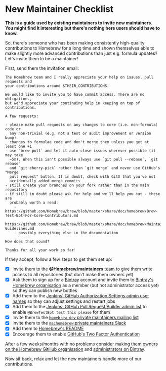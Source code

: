 # New Maintainer Checklist
**This is a guide used by existing maintainers to invite new maintainers. You might find it interesting but there's nothing here users should have to know.**

So, there's someone who has been making consistently high-quality contributions to Homebrew for a long time and shown themselves able to make slightly more advanced contributions than just e.g. formula updates? Let's invite them to be a maintainer!

First, send them the invitation email:

```
The Homebrew team and I really appreciate your help on issues, pull requests and
your contributions around $THEIR_CONTRIBUTIONS.

We would like to invite you to have commit access. There are no obligations,
but we'd appreciate your continuing help in keeping on top of contributions.

A few requests:

- please make pull requests on any changes to core (i.e. non-formula) code or
  any non-trivial (e.g. not a test or audit improvement or version bump)
  changes to formulae code and don't merge them unless you get at least one +1
- use `brew pull` and let it auto-close issues wherever possible (it may take
  ~5m). When this isn't possible always use `git pull --rebase`, `git rebase`
  and `git cherry-pick` rather than `git merge` and never use GitHub's "Merge
  pull request" button. If in doubt, check with GitX that you've not
  accidentally added merge commits
- still create your branches on your fork rather than in the main repository
- if still in doubt please ask for help and we'll help you out - these are
  probably worth a read:
    - https://github.com/Homebrew/brew/blob/master/share/doc/homebrew/Brew-Test-Bot-For-Core-Contributors.md
    - https://github.com/Homebrew/brew/blob/master/share/doc/homebrew/Maintainer-Guidelines.md
    - possibly everything else in the documentation

How does that sound?

Thanks for all your work so far!
```

If they accept, follow a few steps to get them set up:

- [x] Invite them to the [**@Homebrew/maintainers** team](https://github.com/orgs/Homebrew/teams/maintainers) to give them write access to all repositories (but don't make them owners yet)
- [x] Ask them to sign up for a [Bintray](https://bintray.com) account and invite them to [Bintray's Homebrew organisation](https://bintray.com/homebrew/organization/edit/members) as a member (but not administrator access yet) so they can publish new bottles
- [x] Add them to the [Jenkins' GitHub Authorization Settings admin user names](http://bot.brew.sh/configureSecurity/) so they can adjust settings and restart jobs
- [x] Add them to the [Jenkins' GitHub Pull Request Builder admin list](http://bot.brew.sh/configure) to enable `@BrewTestBot test this please` for them
- [x] Invite them to the [`homebrew-dev` private maintainers mailing list](https://groups.google.com/forum/#!managemembers/homebrew-dev/invite)
- [x] Invite them to the [`machomebrew` private maintainers Slack](https://machomebrew.slack.com/admin/invites)
- [x] Add them to [Homebrew's README](https://github.com/Homebrew/brew/edit/master/README.md)
- [x] Encourage them to enable [GitHub's Two Factor Authentication](https://help.github.com/articles/about-two-factor-authentication/)

After a few weeks/months with no problems consider making them [owners on the Homebrew GitHub organisation](https://github.com/orgs/Homebrew/people) and [administrators on Bintray](https://bintray.com/homebrew/organization/edit/members).

Now sit back, relax and let the new maintainers handle more of our contributions.
